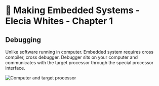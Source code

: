# 🌱 Making Embedded Systems - Elecia Whites - Chapter 1

## Debugging
Unlike software running in computer.
Embedded system requires cross compiler, cross debugger. 
Debugger sits on your computer and communicates with the target processor through the special processor interface.

![Computer and target processor](/images/Fig1-1.png)
